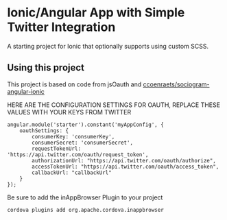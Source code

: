 Ionic/Angular App with Simple Twitter Integration
=====================

A starting project for Ionic that optionally supports
using custom SCSS.

## Using this project

This project is based on code from jsOauth and [ccoenraets/sociogram-angular-ionic](https://github.com/ccoenraets/sociogram-angular-ionic)

HERE ARE THE CONFIGURATION SETTINGS FOR OAUTH, REPLACE  THESE VALUES WITH YOUR KEYS FROM TWITTER

    angular.module('starter').constant('myAppConfig', {
        oauthSettings: {
            consumerKey: 'consumerKey',
            consumerSecret: 'consumerSecret',
            requestTokenUrl: 'https://api.twitter.com/oauth/request_token',
            authorizationUrl: "https://api.twitter.com/oauth/authorize",
            accessTokenUrl: "https://api.twitter.com/oauth/access_token",
            callbackUrl: "callbackUrl"
        }
    });

Be sure to add the inAppBrowser Plugin to your project

    cordova plugins add org.apache.cordova.inappbrowser